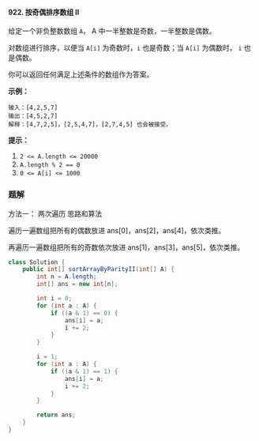 #### 922. 按奇偶排序数组 II

给定一个非负整数数组 `A`， A 中一半整数是奇数，一半整数是偶数。

对数组进行排序，以便当 `A[i]` 为奇数时，`i` 也是奇数；当 `A[i]` 为偶数时， `i` 也是偶数。

你可以返回任何满足上述条件的数组作为答案。

**示例：**

```shell
输入：[4,2,5,7]
输出：[4,5,2,7]
解释：[4,7,2,5]，[2,5,4,7]，[2,7,4,5] 也会被接受。
```

**提示：**

1. `2 <= A.length <= 20000`
2. `A.length % 2 == 0`
3. `0 <= A[i] <= 1000`

### 题解

方法一： 两次遍历
思路和算法

遍历一遍数组把所有的偶数放进 ans[0]，ans[2]，ans[4]，依次类推。

再遍历一遍数组把所有的奇数依次放进 ans[1]，ans[3]，ans[5]，依次类推。

```java
class Solution {
    public int[] sortArrayByParityII(int[] A) {
        int n = A.length;
        int[] ans = new int[n];

        int i = 0;
        for (int a : A) {
            if ((a & 1) == 0) {
                ans[i] = a;
                i += 2;
            }
        }

        i = 1;
        for (int a : A) {
            if ((a & 1) == 1) {
                ans[i] = a;
                i += 2;
            }
        }

        return ans;
    }
}
```


